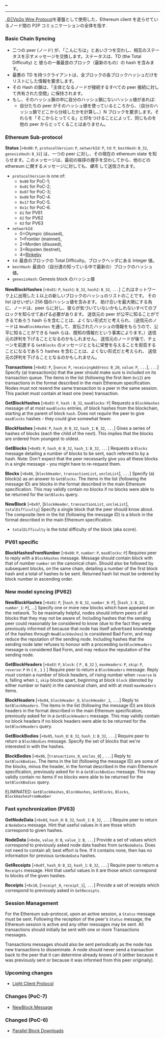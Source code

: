 ### _
***
_[ÐΞVp2p Wire Protocol](https://github.com/ethereum/wiki/wiki/%C3%90%CE%9EVp2p-Wire-Protocol)を基盤として使用した、Ethereum client を走らせているノード間の P2P コミュニケーションの全体を指す.

### Basic Chain Syncing
- 二つの peer (ノード) が、「こんにちは」とあいさつを交わし、相互のステータスを示すメッセージを交換します。ステータスは、TD (the Total Difficulty) と 彼らの一番最良のブロック（最新のもの）の hash を含みます。
- 最悪の TD を持つクライアントは、全ブロックの各ブロックハッシュだけをリストにした情報を要求します。
- その Hash の鎖は、「主体となるノードが接続するすべての peer 接続に対して共有された空間」に保持されます。
- もし、そのハッシュ鎖の中に自分のハッシュ鎖にないハッシュ値があれば:
  - 自分たちの peer がそのハッシュ値を使っているところから、（自分のハッシュ鎖でどこから分岐したかを計算し、）N ブロックを要求します。それらを「そこからとってくる」と印をつけることによって、同じものを他の peer からとってくることはありません。


### Ethereum Sub-protocol

**Status**
[`+0x00`: `P`, `protocolVersion`: `P`, `networkId`: `P`, `td`: `P`, `bestHash`: `B_32`, `genesisHash`: `B_32`]
は、一つの peer に対し、その現在の ethereum state を知らせます。このメッセージは、最初の挨拶の握手を交わしてから、他のどの ethereum に関するメッセージに対しても、_優先_ して送信されます。
* `protocolVersion` is one of:
    * `0x00` for PoC-1;
    * `0x01` for PoC-2;
    * `0x07` for PoC-3;
    * `0x09` for PoC-4.
    * `0x17` for PoC-5.
    * `0x1c` for PoC-6.
    * `61` for PV61
    * `62` for PV62
    * `63` for PV63
* `networkId`: 
    * 0=Olympic (disused), 
    * 1=Frontier (mainnet), 
    * 2=Morden (disused), 
    * 3=Ropsten (testnet), 
    * 4=[Rinkeby](https://www.rinkeby.io/)
* `td`: 最良のブロックの Total Difficulty。ブロックヘッダにある Integer 値。
* `bestHash`: 最良の（自分達の知っている中で最新の）ブロックのハッシュ値。
* `genesisHash`: Genesis block のハッシュ値

**NewBlockHashes**
[`+0x01`: `P`, `hash1`: `B_32`, `hash2`: `B_32`, `...`] 
これはネットワーク上に出現した１以上の新しいブロックのハッシュのリストのことです。
その list はせいぜい 256 個のハッシュ値を含みます。
助け合いを最大限にする為に、ノードは、peer らに対し、彼らが気づいていないかもしれないすべてのブロックを知らせてあげる必要があります。
送信元の peer が公平に知ることができるであろう hash らを含むことは、よくない形式だと考えられ、（送信元のノードは `NewBlockHashes` を通して、宣伝されたハッシュの情報をもらうので、公平に知ることができる hash らは、既知の情報だという事実によります。）送信元の評判を下げることとなるのかもしれません。
送信元のノードが後で、チェーンを前進する `GetBlocks` のメッセージとともに栄誉を与えることを拒否することになるであろう hashes を含むことは、よくない形式だと考えられ、 送信元の評判を下げることとなるのかもしれません。

**Transactions**
[`+0x02`: `P`, [`nonce`: `P`, `receivingAddress`: `B_20`, `value`: `P`, `...`], `...`] Specify (a) transaction(s) that the peer should make sure is included on its transaction queue. The items in the list (following the first item `0x12`) are transactions in the format described in the main Ethereum specification. Nodes must not resend the same transaction to a peer in the same session. This packet must contain at least one (new) transaction.

**GetBlockHashes**
[`+0x03`: `P`, `hash` : `B_32`, `maxBlocks`: `P`] Requests a `BlockHashes` message of at most `maxBlocks` entries, of block hashes from the blockchain, starting at the parent of block `hash`. Does not _require_ the peer to give `maxBlocks` hashes - they could give somewhat fewer.

**BlockHashes**
[`+0x04`: `P`, `hash_0`: `B_32`, `hash_1`: `B_32`, `...`] Gives a series of hashes of blocks (each the child of the next). This implies that the blocks are ordered from youngest to oldest.

**GetBlocks**
[`+0x05`: `P`, `hash_0`: `B_32`, `hash_1`: `B_32`, `...`] Requests a `Blocks` message detailing a number of blocks to be sent, each referred to by a hash. Note: Don't expect that the peer necessarily give you all these blocks in a single message - you might have to re-request them.

**Blocks**
[`+0x06`, [`blockHeader`, `transactionList`, `uncleList`], `...`] Specify (a) block(s) as an answer to `GetBlocks`. The items in the list (following the message ID) are blocks in the format described in the main Ethereum specification. This may validly contain no blocks if no blocks were able to be returned for the `GetBlocks` query.

**NewBlock**
[`+0x07`, [`blockHeader`, `transactionList`, `uncleList`], `totalDifficulty`] Specify a single block that the peer should know about. The composite item in the list (following the message ID) is a block in the format described in the main Ethereum specification.
- `totalDifficulty` is the total difficulty of the block (aka score).

### PV61 specific

**BlockHashesFromNumber**
[`+0x08`: `P`, `number`: `P`, `maxBlocks`: `P`]
Requires peer to reply with a `BlockHashes` message. Message should contain block with that of number `number` on the canonical chain. Should also be followed by subsequent blocks, on the same chain, detailing a number of the first block hash and a total of hashes to be sent. Returned hash list must be ordered by block number in ascending order.

### New model syncing (PV62)

**NewBlockHashes**
[`+0x01`: `P`, [`hash_0`: `B_32`, `number_0`: `P`], [`hash_1`: `B_32`, `number_1`: `P`], ...] Specify one or more new blocks which have appeared on the network. To be maximally helpful, nodes should inform peers of all blocks that they may not be aware of. Including hashes that the sending peer could reasonably be considered to know (due to the fact they were previously informed of because that node has itself advertised knowledge of the hashes through `NewBlockHashes`) is considered Bad Form, and may reduce the reputation of the sending node. Including hashes that the sending node later refuses to honour with a proceeding `GetBlockHeaders` message is considered Bad Form, and may reduce the reputation of the sending node.

**GetBlockHeaders**
[`+0x03`: `P`, `block`: { `P` , `B_32` }, `maxHeaders`: `P`, `skip`: `P`, `reverse`: `P` in { `0` , `1` } ] Require peer to return a `BlockHeaders` message. Reply must contain a number of block headers, of rising number when `reverse` is `0`, falling when `1`, `skip` blocks apart, beginning at block `block` (denoted by either number or hash) in the canonical chain, and with at most `maxHeaders` items.

**BlockHeaders**
[`+0x04`, `blockHeader_0`, `blockHeader_1`, `...`] Reply to `GetBlockHeaders`. The items in the list (following the message ID) are block headers in the format described in the main Ethereum specification, previously asked for in a `GetBlockHeaders` message. This may validly contain no block headers if no block headers were able to be returned for the `GetBlockHeaders` query.

**GetBlockBodies**
[`+0x05`, `hash_0`: `B_32`, `hash_1`: `B_32`, `...`] Require peer to return a `BlockBodies` message. Specify the set of blocks that we're interested in with the hashes.

**BlockBodies**
[`+0x06`, [`transactions_0`, `uncles_0`] , `...`] Reply to `GetBlockBodies`. The items in the list (following the message ID) are some of the blocks, minus the header, in the format described in the main Ethereum specification, previously asked for in a `GetBlockBodies` message. This may validly contain no items if no blocks were able to be returned for the `GetBlockBodies` query.

ELIMINATED: `GetBlockHashes`, `BlockHashes`, `GetBlocks`, `Blocks`, `BlockHashesFromNumber`

### Fast synchronization (PV63)

**GetNodeData**
[`+0x0d`, `hash_0`: `B_32`, `hash_1`: `B_32`, `...`] Require peer to return a `NodeData` message. Hint that useful values in it are those which correspond to given hashes.

**NodeData**
[`+0x0e`, `value_0`: `B`, `value_1`: `B`, `...`] Provide a set of values which correspond to previously asked node data hashes from `GetNodeData`. Does not need to contain all; best effort is fine. If it contains none, then has no information for previous `GetNodeData` hashes.

**GetReceipts**
[`+0x0f`, `hash_0`: `B_32`, `hash_1`: `B_32`, `...`] Require peer to return a `Receipts` message. Hint that useful values in it are those which correspond to blocks of the given hashes.

**Receipts**
[`+0x10`, [`receipt_0`, `receipt_1`], `...`] Provide a set of receipts which correspond to previously asked in `GetReceipts`.

### Session Management

For the Ethereum sub-protocol, upon an active session, a `Status` message must be sent. Following the reception of the peer's `Status` message, the Ethereum session is active and any other messages may be sent. All transactions should initially be sent with one or more Transactions messages.

Transactions messages should also be sent periodically as the node has new transactions to disseminate. A node should never send a transaction back to the peer that it can determine already knows of it (either because it was previously sent or because it was informed from this peer originally).

### Upcoming changes
- [Light Client Protocol](https://github.com/ethereum/wiki/wiki/Light-client-protocol)

### Changes (PoC-7)
- [NewBlock Message](https://github.com/ethereum/wiki/wiki/NewBlock-Message)

### Changed (PoC-6)
- [Parallel Block Downloads](https://github.com/ethereum/wiki/wiki/Parallel-Block-Downloads)